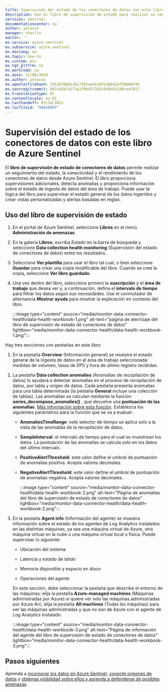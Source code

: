 ```yaml
---
title: Supervisión del estado de los conectores de datos con este libro de Azure Sentinel | Microsoft Docs
description: Use el libro de supervisión de estado para realizar un seguimiento de la conectividad y el rendimiento de los conectores de datos.
services: sentinel
documentationcenter: na
author: yelevin
manager: rkarlin
editor: ''
ms.service: azure-sentinel
ms.subservice: azure-sentinel
ms.devlang: na
ms.topic: how-to
ms.custom: mvc
ms.tgt_pltfrm: na
ms.workload: na
ms.date: 11/09/2020
ms.author: yelevin
ms.openlocfilehash: 7d52b76601a617f62ae5b10fa38841ef2608bf49
ms.sourcegitcommit: 867cb1b7a1f3a1f0b427282c648d411d0ca4f81f
ms.translationtype: HT
ms.contentlocale: es-ES
ms.lasthandoff: 03/19/2021
ms.locfileid: "94656997"
---
```

# <a name="monitor-the-health-of-your-data-connectors-with-this-azure-sentinel-workbook"></a>Supervisión del estado de los conectores de datos con este libro de Azure Sentinel

El **libro de supervisión de estado de conectores de datos** permite realizar un seguimiento del estado, la conectividad y el rendimiento de los conectores de datos desde Azure Sentinel. El libro proporciona supervisiones adicionales, detecta anomalías y proporciona información sobre el estado de ingesta de datos del área de trabajo. Puede usar la lógica del libro para supervisar el estado general de los datos ingeridos y crear vistas personalizadas y alertas basadas en reglas.

## <a name="use-the-health-monitoring-workbook"></a>Uso del libro de supervisión de estado

1. En el portal de Azure Sentinel, seleccione **Libros** en el menú **Administración de amenazas**.

1. En la galería **Libros**, escriba *Estado* en la barra de búsqueda y seleccione **Data collection health monitoring** (Supervisión del estado de conectores de datos) entre los resultados.

1. Seleccione **Ver plantilla** para usar el libro tal cual, o bien seleccione **Guardar** para crear una copia modificable del libro. Cuando se cree la copia, seleccione **Ver libro guardado**.

1. Una vez dentro del libro, seleccione primero la **suscripción** y el **área de trabajo** que desea ver y, a continuación, defina el **intervalo de tiempo** para filtrar los datos según sus necesidades. Use el conmutador de alternancia **Mostrar ayuda** para mostrar la explicación en contexto del libro.

    :::image type="content" source="media/monitor-data-connector-health/data-health-workbook-1.png" alt-text="página de aterrizaje del libro de supervisión de estado de conectores de datos" lightbox="media/monitor-data-connector-health/data-health-workbook-1.png":::

Hay tres secciones con pestañas en este libro:

1. En la pestaña **Overview** (Información general) se muestra el estado general de la ingesta de datos en el área de trabajo seleccionada: medidas de volumen, tasas de EPS y hora de último registro recibidas.

1. La pestaña **Data collection anomalies** (Anomalías de recopilación de datos) lo ayudará a detectar anomalías en el proceso de recopilación de datos, por tabla y origen de datos. Cada pestaña presenta anomalías para una tabla determinada (la pestaña **General** incluye una colección de tablas). Las anomalías se calculan mediante la función **series_decompose_anomalies()** , que devuelve una **puntuación de las anomalías**. [Más información sobre esta función](/azure/data-explorer/kusto/query/series-decompose-anomaliesfunction?WT.mc_id=Portal-fx). Establezca los siguientes parámetros para la función que se va a evaluar:

    - **AnomaliesTimeRange**: este selector de tiempo se aplica solo a la vista de las anomalías de la recopilación de datos.
    - **SampleInterval**: el intervalo de tiempo para el cual se muestrean los datos. La puntuación de las anomalías se calcula solo en los datos del último intervalo.
    - **PositiveAlertThreshold**: este valor define el umbral de puntuación de anomalías positiva. Acepta valores decimales.
    - **NegativeAlertThreshold**: este valor define el umbral de puntuación de anomalías negativa. Acepta valores decimales.

        :::image type="content" source="media/monitor-data-connector-health/data-health-workbook-2.png" alt-text="Página de anomalías del libro de supervisión de estado de conectores de datos" lightbox="media/monitor-data-connector-health/data-health-workbook-2.png":::

1. En la pestaña **Agent info** (Información del agente) se muestra información sobre el estado de los agentes de Log Analytics instalados en las distintas máquinas, ya sea una máquina virtual de Azure, otra máquina virtual en la nube o una máquina virtual local o física. Puede supervisar lo siguiente:

   - Ubicación del sistema

   - Latencia y estado de latido

   - Memoria disponible y espacio en disco

   - Operaciones del agente

    En esta sección, debe seleccionar la pestaña que describe el entorno de las máquinas: elija la pestaña **Azure-managed machines** (Máquinas administradas por Azure) si quiere ver solo las máquinas administradas por Azure Arc; elija la pestaña **All machines** (Todas las máquinas) para ver las máquinas administradas y que no son de Azure con el agente de Log Analytics instalado.

    :::image type="content" source="media/monitor-data-connector-health/data-health-workbook-3.png" alt-text="Página de información del agente del libro de supervisión de estado de conectores de datos" lightbox="media/monitor-data-connector-health/data-health-workbook-3.png":::

## <a name="next-steps"></a>Pasos siguientes
Aprenda a [incorporar los datos en Azure Sentinel](quickstart-onboard.md), [conecte orígenes de datos](connect-data-sources.md) y [obtenga visibilidad sobre ellos y aprenda a defenderse de posibles amenazas](quickstart-get-visibility.md).